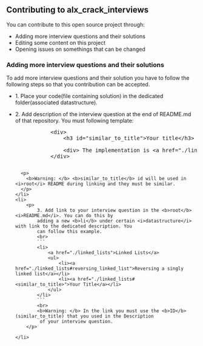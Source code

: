 <h2>Contributing to alx_crack_interviews</h2>

<p>You can contribute to this open source project through:</p>
<ul>
    <li>Adding more interview questions and their solutions</li>
    <li>Editing some content on this project</li>
    <li>Opening issues on somethings that can be changed</li>
</ul>

<h3>Adding more interview questions and their solutions</h3>
<p>
    To add more interview questions and their solution you have to follow the following
    steps so that you contribution can be accepted.
</p>

<ul type="\2705">
    <li>
        1. Place your code(file containing solution) in the dedicated folder(associated datastructure).
    </li>
    <li>
      <p>
        2. Add description of the interview question at the end of README.md of that repository. You must following template:
      </p> 
      <pre>
           &#60;div&#62;
               &#60;h3 id="similar_to_title"&#62;Your title&#60;/h3&#62;
               <!-- Then add more description -->
               &#60;div&#62; The implementation is &#60;a href="./link-to-solution-file" target="_blank" &#62;here&#60;/a&#62;&#60;/div&#62;
           &#60;/div&#62;
      </pre>

      <p>
        <b>Warning: </b> <b>similar_to_title</b> id will be used in <i>root</i> README during linking and they must be similar.
      </p>
    </li>
    <li>
        <p>
            3. Add link to your interview question in the <b>root</b> <i>README.md</i>. You can do this by
            adding a new <b>li</b> under certain <i>datastructure</i> with link to the dedicated description. You
            can follow this example.
            <br>
            ```
            <li>
                <a href="./linked_lists">Linked Lists</a>
                <ul>
                    <li><a href="./linked_lists#reversing_linked_list">Reversing a singly linked list</a></li>
                    <li><a href="./linked_lists#<similar_to_title>">Your Title</a></li>
                </ul>
            </li>
            ```
            <br>
            <b>Warning: </b> In the link you must use the <b>ID</b>(similar_to_title) that you used in the Description
             of your interview question.
        </p>

    </li>

</ul>
